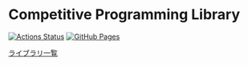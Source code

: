 # Competitive Programming Library

[![Actions Status](https://github.com/Hee-San/Competitive-Programming-Library/workflows/verify/badge.svg)](https://github.com/Hee-San/Competitive-Programming-Library/actions)
[![GitHub Pages](https://img.shields.io/static/v1?label=GitHub+Pages&message=+&color=brightgreen&logo=github)](https://hee-san.github.io/Competitive-Programming-Library/)

[ライブラリ一覧](https://hee-san.github.io/Competitive-Programming-Library/)

<!--
## Verification

```
make run
```

## Generate docs

```
make docs
```
 -->
